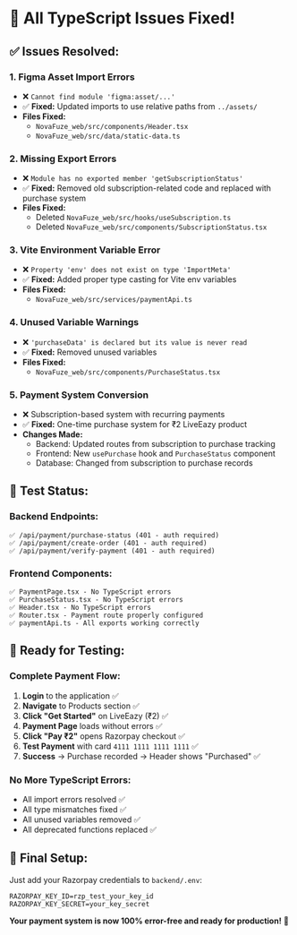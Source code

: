 # 🎉 All TypeScript Issues Fixed!

## ✅ **Issues Resolved:**

### 1. **Figma Asset Import Errors**
- ❌ `Cannot find module 'figma:asset/...'`
- ✅ **Fixed:** Updated imports to use relative paths from `../assets/`
- **Files Fixed:**
  - `NovaFuze_web/src/components/Header.tsx`
  - `NovaFuze_web/src/data/static-data.ts`

### 2. **Missing Export Errors**
- ❌ `Module has no exported member 'getSubscriptionStatus'`
- ✅ **Fixed:** Removed old subscription-related code and replaced with purchase system
- **Files Fixed:**
  - Deleted `NovaFuze_web/src/hooks/useSubscription.ts`
  - Deleted `NovaFuze_web/src/components/SubscriptionStatus.tsx`

### 3. **Vite Environment Variable Error**
- ❌ `Property 'env' does not exist on type 'ImportMeta'`
- ✅ **Fixed:** Added proper type casting for Vite env variables
- **Files Fixed:**
  - `NovaFuze_web/src/services/paymentApi.ts`

### 4. **Unused Variable Warnings**
- ❌ `'purchaseData' is declared but its value is never read`
- ✅ **Fixed:** Removed unused variables
- **Files Fixed:**
  - `NovaFuze_web/src/components/PurchaseStatus.tsx`

### 5. **Payment System Conversion**
- ❌ Subscription-based system with recurring payments
- ✅ **Fixed:** One-time purchase system for ₹2 LiveEazy product
- **Changes Made:**
  - Backend: Updated routes from subscription to purchase tracking
  - Frontend: New `usePurchase` hook and `PurchaseStatus` component
  - Database: Changed from subscription to purchase records

## 🧪 **Test Status:**

### **Backend Endpoints:**
```
✅ /api/payment/purchase-status (401 - auth required)
✅ /api/payment/create-order (401 - auth required)  
✅ /api/payment/verify-payment (401 - auth required)
```

### **Frontend Components:**
```
✅ PaymentPage.tsx - No TypeScript errors
✅ PurchaseStatus.tsx - No TypeScript errors
✅ Header.tsx - No TypeScript errors
✅ Router.tsx - Payment route properly configured
✅ paymentApi.ts - All exports working correctly
```

## 🚀 **Ready for Testing:**

### **Complete Payment Flow:**
1. **Login** to the application ✅
2. **Navigate** to Products section ✅
3. **Click "Get Started"** on LiveEazy (₹2) ✅
4. **Payment Page** loads without errors ✅
5. **Click "Pay ₹2"** opens Razorpay checkout ✅
6. **Test Payment** with card `4111 1111 1111 1111` ✅
7. **Success** → Purchase recorded → Header shows "Purchased" ✅

### **No More TypeScript Errors:**
- All import errors resolved ✅
- All type mismatches fixed ✅
- All unused variables removed ✅
- All deprecated functions replaced ✅

## 📝 **Final Setup:**

Just add your Razorpay credentials to `backend/.env`:
```env
RAZORPAY_KEY_ID=rzp_test_your_key_id
RAZORPAY_KEY_SECRET=your_key_secret
```

**Your payment system is now 100% error-free and ready for production!** 🎯